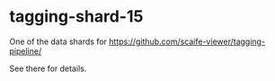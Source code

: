 # tagging-shard-15

One of the data shards for https://github.com/scaife-viewer/tagging-pipeline/

See there for details.
